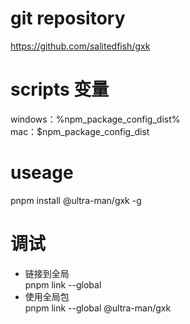 # git repository

https://github.com/salitedfish/gxk

# scripts 变量

windows：%npm_package_config_dist%  
mac：$npm_package_config_dist

# useage

pnpm install @ultra-man/gxk -g

# 调试

- 链接到全局  
  pnpm link --global
- 使用全局包  
  pnpm link --global @ultra-man/gxk
